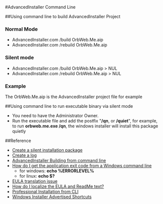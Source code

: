 #AdvancedInstaller Command Line

##Using command line to build AdvancedInstaller Project

### Normal Mode 
* AdvancedInstaller.com /build OrbWeb.Me.aip
* AdvancedInstaller.com /rebuild OrbWeb.Me.aip

### Silent mode

* AdvancedInstaller.com /build OrbWeb.Me.aip > NUL
* AdvancedInstaller.com /rebuild OrbWeb.Me.aip > NUL


### Example

 The OrbWeb.Me.aip is the AdvancedInstaller project file for example


##Using command line to run executable binary via silent mode

* You need to have the Administrator Owner.
* Run the executable file and add the postfix "**/qn**, or **/quiet**", for example, to run **orbweb.me.exe /qn**, the windows installer will install this package quietly


##Reference 

* [Create a silent installation package](http://www.advancedinstaller.com/user-guide/qa-silent-install.html)
* [Create a log](http://www.advancedinstaller.com/user-guide/qa-log.html#automated-logging)
* [AdvancedInstaller Building from command line](http://www.advancedinstaller.com/user-guide/command-line.html)
* [How do I get the application exit code from a Windows command line](http://stackoverflow.com/questions/334879/how-do-i-get-the-application-exit-code-from-a-windows-command-line)
	* for windows: **echo %ERRORLEVEL%**
	* for linux: **echo $?**
* [EULA translation issue](http://www.advancedinstaller.com/forums/viewtopic.php?f=2&t=19625)
* [How do I localize the EULA and ReadMe text?](http://www.advancedinstaller.com/user-guide/qa-localize-element.html)
* [Professional Installation from CLI](http://www.advancedinstaller.com/user-guide/tutorial-professional-cli.html)
* [Windows Installer Advertised Shortcuts](http://www.advancedinstaller.com/user-guide/advertised-shortcuts.html)
